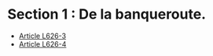 # Section 1 : De la banqueroute.

- [Article L626-3](article-l626-3.md)
- [Article L626-4](article-l626-4.md)
